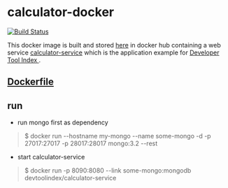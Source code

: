 # calculator-docker
[![Build Status](https://travis-ci.org/dev-tool-index/calculator-docker.svg?branch=master)](https://travis-ci.org/dev-tool-index/calculator-docker)

This docker image is built and stored [here](https://hub.docker.com/r/devtoolindex/calculator-service/) in docker hub containing a web service [calculator-service](https://github.com/dev-tool-index/calculator-service) which is the application example for [Developer Tool Index
](https://www.gitbook.com/book/dev-tool-index/developer-tool-index/details).

## [Dockerfile](https://github.com/dev-tool-index/calculator-docker)

## run
* run mongo first as dependency
> $ docker run --hostname my-mongo --name some-mongo -d -p 27017:27017 -p 28017:28017 mongo:3.2  --rest

* start calculator-service
> $ docker run -p 8090:8080 --link some-mongo:mongodb devtoolindex/calculator-service
